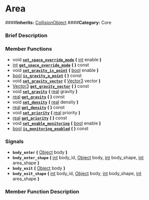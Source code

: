 #  Area  
####**Inherits:** [CollisionObject](class_collisionobject)
####**Category:** Core

###  Brief Description  


###  Member Functions 
  * void  **[`set_space_override_mode`](#set_space_override_mode)**  **(** [int](class_int) enable  **)**
  * [int](class_int)  **[`get_space_override_mode`](#get_space_override_mode)**  **(** **)** const
  * void  **[`set_gravity_is_point`](#set_gravity_is_point)**  **(** [bool](class_bool) enable  **)**
  * [bool](class_bool)  **[`is_gravity_a_point`](#is_gravity_a_point)**  **(** **)** const
  * void  **[`set_gravity_vector`](#set_gravity_vector)**  **(** [Vector3](class_vector3) vector  **)**
  * [Vector3](class_vector3)  **[`get_gravity_vector`](#get_gravity_vector)**  **(** **)** const
  * void  **[`set_gravity`](#set_gravity)**  **(** [real](class_real) gravity  **)**
  * [real](class_real)  **[`get_gravity`](#get_gravity)**  **(** **)** const
  * void  **[`set_density`](#set_density)**  **(** [real](class_real) density  **)**
  * [real](class_real)  **[`get_density`](#get_density)**  **(** **)** const
  * void  **[`set_priority`](#set_priority)**  **(** [real](class_real) priority  **)**
  * [real](class_real)  **[`get_priority`](#get_priority)**  **(** **)** const
  * void  **[`set_enable_monitoring`](#set_enable_monitoring)**  **(** [bool](class_bool) enable  **)**
  * [bool](class_bool)  **[`is_monitoring_enabled`](#is_monitoring_enabled)**  **(** **)** const

###  Signals  
  *  **`body_enter`**  **(** [Object](class_object) body  **)**
  *  **`body_enter_shape`**  **(** [int](class_int) body_id, [Object](class_object) body, [int](class_int) body_shape, [int](class_int) area_shape  **)**
  *  **`body_exit`**  **(** [Object](class_object) body  **)**
  *  **`body_exit_shape`**  **(** [int](class_int) body_id, [Object](class_object) body, [int](class_int) body_shape, [int](class_int) area_shape  **)**

###  Member Function Description  
